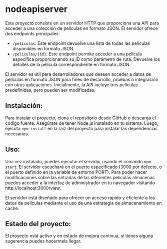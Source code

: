 # nodeapiserver
Este proyecto consiste en un servidor HTTP que proporciona una API para acceder a una colección de películas en formato JSON. El servidor ofrece dos endpoints principales:

- `/peliculas`: Este endpoint devuelve una lista de todas las películas disponibles en formato JSON.
- `/peliculas/{id}`: Este endpoint permite acceder a una película específica proporcionando su ID como parámetro de ruta. Devuelve los detalles de la película correspondiente en formato JSON.

El servidor es útil para desarrolladores que deseen acceder a datos de películas en formato JSON para fines de desarrollo, pruebas o integración con otras aplicaciones. Inicialmente, la API incluye tres películas predefinidas, pero pueden ser modificadas.

## Instalación:
Para instalar el proyecto, clona el repositorio desde GitHub o descarga el código fuente. Asegúrate de tener Node.js instalado en tu sistema. Luego, ejecuta `npm install` en la raíz del proyecto para instalar las dependencias necesarias.

## Uso:
Una vez instalado, puedes ejecutar el servidor usando el comando `npm start`. El servidor escuchará en el puerto especificado (3000 por defecto, o el puerto definido en la variable de entorno PORT). Para poder hacer modificaciones sobre las entradas de las diferentes películas almacenas puedes acceder a la interfaz de administrador en tu navegador visitando http://localhost:3000/view. 

El servidor está diseñado para ofrecer un acceso rápido y eficiente a los datos de películas mediante el uso de una estrategia de almacenamiento en caché.

## Estado del proyecto:
El proyecto está activo y en estado de mejora continua, si tienes alguna sugerencia puedes hacermela llegar.
